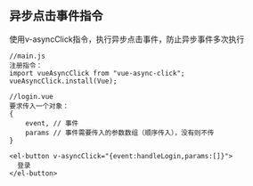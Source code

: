 ## 异步点击事件指令

使用v-asyncClick指令，执行异步点击事件，防止异步事件多次执行

```
//main.js
注册指令：
import vueAsyncClick from "vue-async-click";
vueAsyncClick.install(Vue);

//login.vue
要求传入一个对象：
{
	event, // 事件
	params // 事件需要传入的参数数组（顺序传入），没有则不传
}

<el-button v-asyncClick="{event:handleLogin,params:[]}">
  登录
</el-button>
```